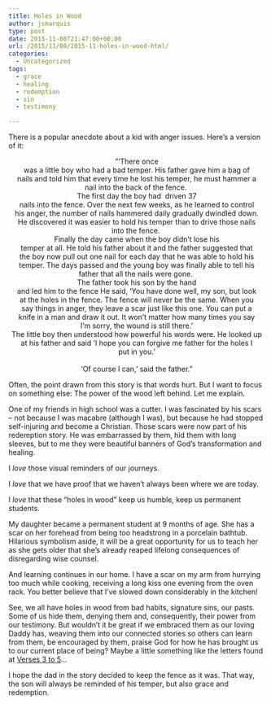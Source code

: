 ```yaml
---
title: Holes in Wood
author: jsmarquis
type: post
date: 2015-11-08T21:47:00+00:00
url: /2015/11/08/2015-11-holes-in-wood-html/
categories:
  - Uncategorized
tags:
  - grace
  - healing
  - redemption
  - sin
  - testimony

---
```

There is a popular anecdote about a kid with anger issues. Here&#8217;s a version of it:

<div style="text-align:center;">
  &#8220;<span>&#8216;There once<br /> was a little boy who had a bad temper. His father gave him a bag of<br /> nails and told him that every time he lost his temper, he must hammer a<br /> nail into the back of the fence.&nbsp;</span>
</div>

<div style="text-align:center;">
</div>

<div style="text-align:center;">
  <span>The first day the boy had&nbsp; driven 37<br /> nails into the fence. Over the next few weeks, as he learned to control<br /> his anger, the number of nails hammered daily gradually dwindled down.<br /> He discovered it was easier to hold his temper than to drive those nails<br /> into the fence.&nbsp;</span>
</div>

<div style="text-align:center;">
</div>

<div style="text-align:center;">
  <span>Finally the day came when the boy didn&#8217;t lose his<br /> temper at all. He told his father about it and the father suggested that<br /> the boy now pull out one nail for each day that he was able to hold his<br /> temper. The days passed and the young boy was finally able to tell his<br /> father that all the nails were gone.&nbsp;</span>
</div>

<div style="text-align:center;">
</div>

<div style="text-align:center;">
  <span>The father took his son by the hand<br /> and led him to the fence He said, &#8216;You have done well, my son, but look<br /> at the holes in the fence. The fence will never be the same. When you<br /> say things in anger, they leave a scar just like this one. You can put a<br /> knife in a man and draw it out. It won&#8217;t matter how many times you say<br /> I&#8217;m sorry, the wound is still there.&#8217;</span>
</div>

<div style="text-align:center;">
</div>

<div style="text-align:center;">
  <span>The little boy then understood how powerful his words were. He looked up<br /> at his father and said &#8216;I hope you can forgive me father for the holes I<br /> put in you.&#8217; <br />&nbsp;</span>
</div>

<div style="text-align:center;">
  <span>&#8216;Of course I can,&#8217; said the father.&#8221;</span>
</div>

Often, the point drawn from this story is that words hurt. But I want to focus on something else: The power of the wood left behind. Let me explain.

One of my friends in high school was a cutter. I was fascinated by his scars &#8211; not because I was macabre (although I was), but because he had stopped self-injuring and become a Christian. Those scars were now part of his redemption story. He was embarrassed by them, hid them with long sleeves, but to me they were beautiful banners of God&#8217;s transformation and healing. 

I _love_ those visual reminders of our journeys.
  
I _love_ that we have proof that we haven&#8217;t always been where we are today.
  
I _love_ that these &#8220;holes in wood&#8221; keep us humble, keep us permanent students.

My daughter became a permanent student at 9 months of age. She has a scar on her forehead from being too headstrong in a porcelain bathtub. Hilarious symbolism aside, it will be a great opportunity for us to teach her as she gets older that she&#8217;s already reaped lifelong consequences of disregarding wise counsel.

And learning continues in our home. I have a scar on my arm from hurrying too much while cooking, receiving a long kiss one evening from the oven rack. You better believe that I&#8217;ve slowed down considerably in the kitchen!

See, we all have holes in wood from bad habits, signature sins, our pasts. Some of us hide them, denying them and, consequently, their power from our testimony. But wouldn&#8217;t it be great if we embraced them as our loving Daddy has, weaving them into our connected stories so others can learn from them, be encouraged by them, praise God for how he has brought us to our current place of being? Maybe a little something like the letters found at <a href="http://verses3to5.com/" target="_blank">Verses 3 to 5</a>&#8230;

I hope the dad in the story decided to keep the fence as it was. That way, the son will always be reminded of his temper, but also grace and redemption.